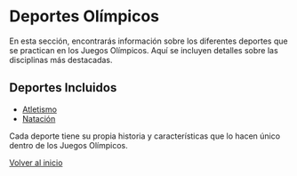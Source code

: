 # Deportes Olímpicos

En esta sección, encontrarás información sobre los diferentes deportes que se practican en los Juegos Olímpicos. Aquí se incluyen detalles sobre las disciplinas más destacadas.

## Deportes Incluidos

- [Atletismo](Atletismo.md)
- [Natación](Natación.md)

Cada deporte tiene su propia historia y características que lo hacen único dentro de los Juegos Olímpicos.

[Volver al inicio](../../README.md)

